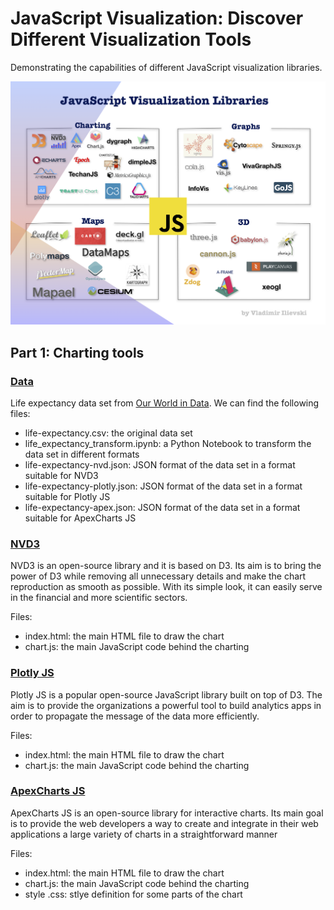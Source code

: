 # JavaScript Visualization: Discover Different Visualization Tools

Demonstrating the capabilities of different JavaScript visualization libraries.

<center>
<img src="../assets/js_visualization_landscape.png" alt="JavaScript Visualization demo" />
</center>

## Part 1: Charting tools

### [Data](/JavaScript%20Visualization%20Zoo/Charting/data)
Life expectancy data set from [Our World in Data](https://ourworldindata.org/life-expectancy). We can find the following files:
- life-expectancy.csv: the original data set
- life_expectancy_transform.ipynb: a Python Notebook to transform the data set in different formats
- life-expectancy-nvd.json: JSON format of the data set in a format suitable for NVD3
- life-expectancy-plotly.json: JSON format of the data set in a format suitable for Plotly JS 
- life-expectancy-apex.json: JSON format of the data set in a format suitable for ApexCharts JS 

### [NVD3](/JavaScript%20Visualization%20Zoo/Charting/nvd3)

NVD3 is an open-source library and it is based on D3. Its aim is to bring the power of D3 while removing all unnecessary details and make the chart reproduction as smooth as possible. With its simple look, it can easily serve in the financial and more scientific sectors.

Files:
- index.html: the main HTML file to draw the chart
- chart.js: the main JavaScript code behind the charting

### [Plotly JS](/JavaScript%20Visualization%20Zoo/Charting/plotly)

Plotly JS is a popular open-source JavaScript library built on top of D3. The aim is to provide the organizations a powerful tool to build analytics apps in order to propagate the message of the data more efficiently.

Files:
- index.html: the main HTML file to draw the chart
- chart.js: the main JavaScript code behind the charting

### [ApexCharts JS](/JavaScript%20Visualization%20Zoo/Charting/apex)

ApexCharts JS is an open-source library for interactive charts. Its main goal is to provide the web developers a way to create and integrate in their web applications a large variety of charts in a straightforward manner

Files:
- index.html: the main HTML file to draw the chart
- chart.js: the main JavaScript code behind the charting
- style .css: stlye definition for some parts of the chart